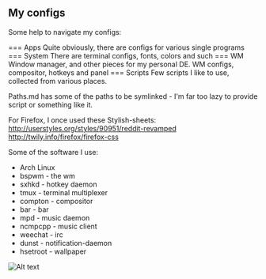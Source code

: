 My configs
----------  

Some help to navigate my configs:

===	Apps
	Quite obviously, there are configs for various single programs
===	System
	There are terminal configs, fonts, colors and such
===	WM
	Window manager, and other pieces for my personal DE. WM configs, compositor, hotkeys and panel
===	Scripts
	Few scripts I like to use, collected from various places.

Paths.md has some of the paths to be symlinked - I'm far too lazy to provide script or something like it. 

For Firefox, I once used these Stylish-sheets:
http://userstyles.org/styles/90951/reddit-revamped
http://twily.info/firefox/firefox-css

Some of the software I use:
 * Arch Linux
 * bspwm		-		the wm
 * sxhkd		-		hotkey daemon
 * tmux			- 	terminal multiplexer
 * compton 	- 	compositor
 * bar 			- 	bar
 * mpd 			- 	music daemon
 * ncmpcpp 	- 	music client
 * weechat 	-		irc
 * dunst 		- 	notification-daemon
 * hsetroot - 	wallpaper

![Alt text](https://raw.github.com/lumolk/config/master/screenshot.png "bspwm")
